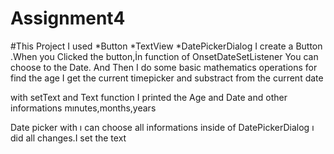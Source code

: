 # Assignment4
#This Project I used
*Button
*TextView
*DatePickerDialog
I create a Button .When you Clicked the button,İn function of OnsetDateSetListener  You can choose to the Date. And Then I do some basic mathematics operations for 
find the age 
I get the current timepicker  and substract from the current date 

with setText and Text function I printed the Age and Date and other informations mınutes,months,years 

Date picker with ı can choose all informations 
inside of DatePickerDialog ı did all changes.I set the text
